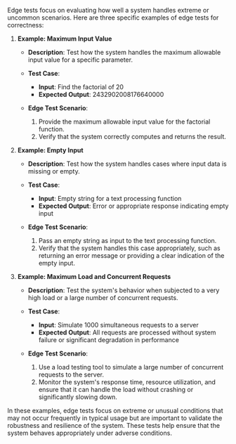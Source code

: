 Edge tests focus on evaluating how well a system handles extreme or uncommon scenarios. Here are three specific examples of edge tests for correctness:

1. **Example: Maximum Input Value**
   - **Description**: Test how the system handles the maximum allowable input value for a specific parameter.
   - **Test Case**:
     - **Input**: Find the factorial of 20
     - **Expected Output**: 2432902008176640000

   - **Edge Test Scenario**:
     1. Provide the maximum allowable input value for the factorial function.
     2. Verify that the system correctly computes and returns the result.

2. **Example: Empty Input**
   - **Description**: Test how the system handles cases where input data is missing or empty.
   - **Test Case**:
     - **Input**: Empty string for a text processing function
     - **Expected Output**: Error or appropriate response indicating empty input

   - **Edge Test Scenario**:
     1. Pass an empty string as input to the text processing function.
     2. Verify that the system handles this case appropriately, such as returning an error message or providing a clear indication of the empty input.

3. **Example: Maximum Load and Concurrent Requests**
   - **Description**: Test the system's behavior when subjected to a very high load or a large number of concurrent requests.
   - **Test Case**:
     - **Input**: Simulate 1000 simultaneous requests to a server
     - **Expected Output**: All requests are processed without system failure or significant degradation in performance

   - **Edge Test Scenario**:
     1. Use a load testing tool to simulate a large number of concurrent requests to the server.
     2. Monitor the system's response time, resource utilization, and ensure that it can handle the load without crashing or significantly slowing down.

In these examples, edge tests focus on extreme or unusual conditions that may not occur frequently in typical usage but are important to validate the robustness and resilience of the system. These tests help ensure that the system behaves appropriately under adverse conditions.
